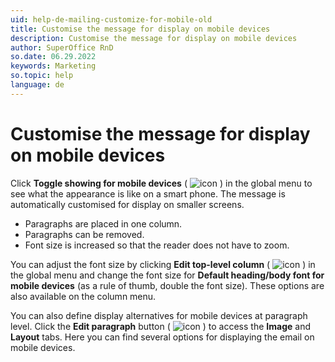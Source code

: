 ```yaml
---
uid: help-de-mailing-customize-for-mobile-old
title: Customise the message for display on mobile devices
description: Customise the message for display on mobile devices
author: SuperOffice RnD
so.date: 06.29.2022
keywords: Marketing
so.topic: help
language: de
---
```


# Customise the message for display on mobile devices

Click **Toggle showing for mobile devices** ( ![icon][img1] ) in the global menu to see what the appearance is like on a smart phone. The message is automatically customised for display on smaller screens.

* Paragraphs are placed in one column.
* Paragraphs can be removed.
* Font size is increased so that the reader does not have to zoom.

You can adjust the font size by clicking **Edit top-level column** ( ![icon][img2] ) in the global menu and change the font size for **Default heading/body font for mobile devices** (as a rule of thumb, double the font size). These options are also available on the column menu.

You can also define display alternatives for mobile devices at paragraph level. Click the **Edit paragraph** button ( ![icon][img2] ) to access the **Image** and **Layout** tabs. Here you can find several options for displaying the email on mobile devices.

<!-- Referenced links -->

<!-- Referenced images -->
[img1]: ../../../../../media/icons/marketing-and-forms/mobile.png
[img2]: ../../../../../media/icons/marketing-and-forms/edit.png

